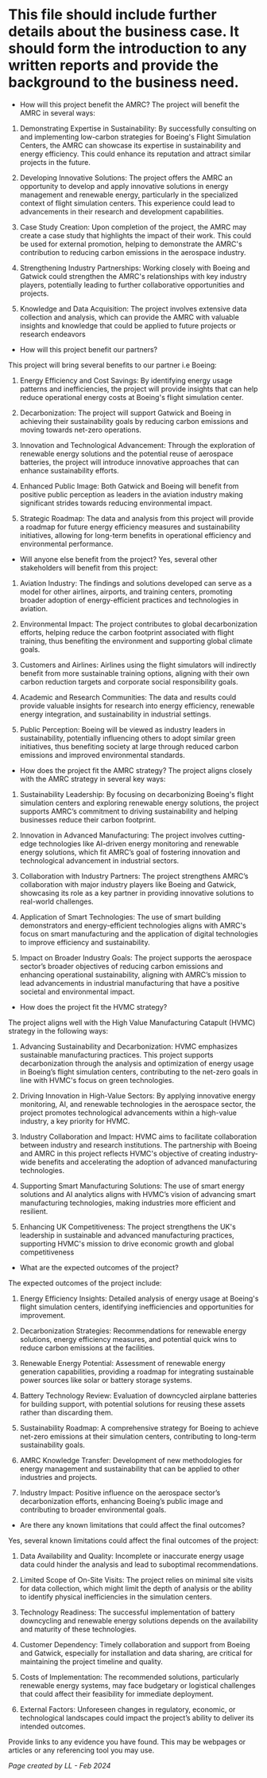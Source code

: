 # This file should include further details about the business case. It should form the introduction to any written reports and provide the background to the business need. 

* How will this project benefit the AMRC? 
The project will benefit the AMRC in several ways:

1. Demonstrating Expertise in Sustainability: By successfully consulting on and implementing low-carbon strategies for Boeing's Flight Simulation Centers, the AMRC can showcase its expertise in sustainability and energy efficiency. This could enhance its reputation and attract similar projects in the future.

2. Developing Innovative Solutions: The project offers the AMRC an opportunity to develop and apply innovative solutions in energy management and renewable energy, particularly in the specialized context of flight simulation centers. This experience could lead to advancements in their research and development capabilities.

3. Case Study Creation: Upon completion of the project, the AMRC may create a case study that highlights the impact of their work. This could be used for external promotion, helping to demonstrate the AMRC's contribution to reducing carbon emissions in the aerospace industry.

4. Strengthening Industry Partnerships: Working closely with Boeing and Gatwick could strengthen the AMRC's relationships with key industry players, potentially leading to further collaborative opportunities and projects.

5. Knowledge and Data Acquisition: The project involves extensive data collection and analysis, which can provide the AMRC with valuable insights and knowledge that could be applied to future projects or research endeavors 


* How will this project benefit our partners? 


This project will bring several benefits to our partner i.e Boeing:

1. Energy Efficiency and Cost Savings: By identifying energy usage patterns and inefficiencies, the project will provide insights that can help reduce operational energy costs at Boeing's flight simulation center.

2. Decarbonization: The project will support Gatwick and Boeing in achieving their sustainability goals by reducing carbon emissions and moving towards net-zero operations.

3. Innovation and Technological Advancement: Through the exploration of renewable energy solutions and the potential reuse of aerospace batteries, the project will introduce innovative approaches that can enhance sustainability efforts.

4. Enhanced Public Image: Both Gatwick and Boeing will benefit from positive public perception as leaders in the aviation industry making significant strides towards reducing environmental impact.

5. Strategic Roadmap: The data and analysis from this project will provide a roadmap for future energy efficiency measures and sustainability initiatives, allowing for long-term benefits in operational efficiency and environmental performance.
* Will anyone else benefit from the project? 
Yes, several other stakeholders will benefit from this project:

1. Aviation Industry: The findings and solutions developed can serve as a model for other airlines, airports, and training centers, promoting broader adoption of energy-efficient practices and technologies in aviation.

2. Environmental Impact: The project contributes to global decarbonization efforts, helping reduce the carbon footprint associated with flight training, thus benefiting the environment and supporting global climate goals.

3. Customers and Airlines: Airlines using the flight simulators will indirectly benefit from more sustainable training options, aligning with their own carbon reduction targets and corporate social responsibility goals.

4. Academic and Research Communities: The data and results could provide valuable insights for research into energy efficiency, renewable energy integration, and sustainability in industrial settings.

5. Public Perception: Boeing will be viewed as industry leaders in sustainability, potentially influencing others to adopt similar green initiatives, thus benefiting society at large through reduced carbon emissions and improved environmental standards.
* How does the project fit the AMRC strategy? 
The project aligns closely with the AMRC strategy in several key ways:

1. Sustainability Leadership: By focusing on decarbonizing Boeing's flight simulation centers and exploring renewable energy solutions, the project supports AMRC’s commitment to driving sustainability and helping businesses reduce their carbon footprint.

2. Innovation in Advanced Manufacturing: The project involves cutting-edge technologies like AI-driven energy monitoring and renewable energy solutions, which fit AMRC’s goal of fostering innovation and technological advancement in industrial sectors.

3. Collaboration with Industry Partners: The project strengthens AMRC’s collaboration with major industry players like Boeing and Gatwick, showcasing its role as a key partner in providing innovative solutions to real-world challenges.

4. Application of Smart Technologies: The use of smart building demonstrators and energy-efficient technologies aligns with AMRC's focus on smart manufacturing and the application of digital technologies to improve efficiency and sustainability.

5. Impact on Broader Industry Goals: The project supports the aerospace sector’s broader objectives of reducing carbon emissions and enhancing operational sustainability, aligning with AMRC’s mission to lead advancements in industrial manufacturing that have a positive societal and environmental impact.
* How does the project fit the HVMC strategy? 

The project aligns well with the High Value Manufacturing Catapult (HVMC) strategy in the following ways:

1. Advancing Sustainability and Decarbonization: HVMC emphasizes sustainable manufacturing practices. This project supports decarbonization through the analysis and optimization of energy usage in Boeing’s flight simulation centers, contributing to the net-zero goals in line with HVMC's focus on green technologies.

2. Driving Innovation in High-Value Sectors: By applying innovative energy monitoring, AI, and renewable technologies in the aerospace sector, the project promotes technological advancements within a high-value industry, a key priority for HVMC.

3. Industry Collaboration and Impact: HVMC aims to facilitate collaboration between industry and research institutions. The partnership with Boeing and AMRC in this project reflects HVMC's objective of creating industry-wide benefits and accelerating the adoption of advanced manufacturing technologies.

4. Supporting Smart Manufacturing Solutions: The use of smart energy solutions and AI analytics aligns with HVMC’s vision of advancing smart manufacturing technologies, making industries more efficient and resilient.

5. Enhancing UK Competitiveness: The project strengthens the UK's leadership in sustainable and advanced manufacturing practices, supporting HVMC's mission to drive economic growth and global competitiveness
* What are the expected outcomes of the project? 

The expected outcomes of the project include:

1. Energy Efficiency Insights: Detailed analysis of energy usage at Boeing's flight simulation centers, identifying inefficiencies and opportunities for improvement.

2. Decarbonization Strategies: Recommendations for renewable energy solutions, energy efficiency measures, and potential quick wins to reduce carbon emissions at the facilities.

3. Renewable Energy Potential: Assessment of renewable energy generation capabilities, providing a roadmap for integrating sustainable power sources like solar or battery storage systems.

4. Battery Technology Review: Evaluation of downcycled airplane batteries for building support, with potential solutions for reusing these assets rather than discarding them.

5. Sustainability Roadmap: A comprehensive strategy for Boeing to achieve net-zero emissions at their simulation centers, contributing to long-term sustainability goals.

6. AMRC Knowledge Transfer: Development of new methodologies for energy management and sustainability that can be applied to other industries and projects.

7. Industry Impact: Positive influence on the aerospace sector’s decarbonization efforts, enhancing Boeing’s public image and contributing to broader environmental goals.
* Are there any known limitations that could affect the final outcomes?


Yes, several known limitations could affect the final outcomes of the project:

1. Data Availability and Quality: Incomplete or inaccurate energy usage data could hinder the analysis and lead to suboptimal recommendations.

2. Limited Scope of On-Site Visits: The project relies on minimal site visits for data collection, which might limit the depth of analysis or the ability to identify physical inefficiencies in the simulation centers.

3. Technology Readiness: The successful implementation of battery downcycling and renewable energy solutions depends on the availability and maturity of these technologies.

4. Customer Dependency: Timely collaboration and support from Boeing and Gatwick, especially for installation and data sharing, are critical for maintaining the project timeline and quality.

5. Costs of Implementation: The recommended solutions, particularly renewable energy systems, may face budgetary or logistical challenges that could affect their feasibility for immediate deployment.

6. External Factors: Unforeseen changes in regulatory, economic, or technological landscapes could impact the project’s ability to deliver its intended outcomes.

Provide links to any evidence you have found. This may be webpages or articles or any referencing tool you may use. 


 *Page created by LL - Feb 2024*